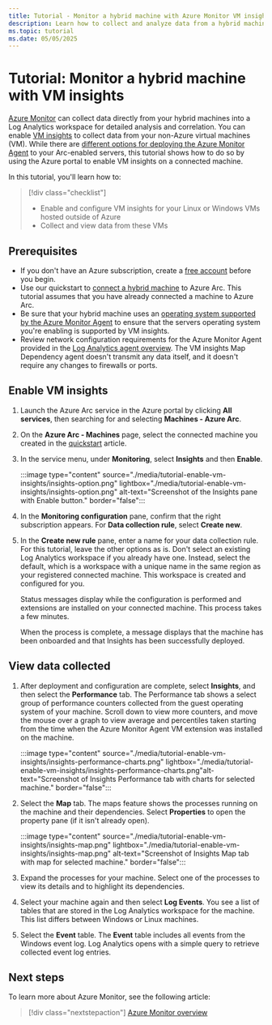 ```yaml
---
title: Tutorial - Monitor a hybrid machine with Azure Monitor VM insights
description: Learn how to collect and analyze data from a hybrid machine in Azure Monitor.
ms.topic: tutorial
ms.date: 05/05/2025
---
```


# Tutorial: Monitor a hybrid machine with VM insights

[Azure Monitor](/azure/azure-monitor/overview) can collect data directly from your hybrid machines into a Log Analytics workspace for detailed analysis and correlation. You can enable [VM insights](/azure/azure-monitor/vm/vminsights-overview) to collect data from your non-Azure virtual machines (VM). While there are [different options for deploying the Azure Monitor Agent](../azure-monitor-agent-deployment.md) to your Arc-enabled servers, this tutorial shows how to do so by using the Azure portal to enable VM insights on a connected machine.

In this tutorial, you'll learn how to:

> [!div class="checklist"]
> * Enable and configure VM insights for your Linux or Windows VMs hosted outside of Azure
> * Collect and view data from these VMs

## Prerequisites

* If you don't have an Azure subscription, create a [free account](https://azure.microsoft.com/free/?WT.mc_id=A261C142F) before you begin.
* Use our quickstart to [connect a hybrid machine](quick-enable-hybrid-vm.md) to Azure Arc. This tutorial assumes that you have already connected a machine to Azure Arc.
* Be sure that your hybrid machine uses an [operating system supported by the Azure Monitor Agent](/azure/azure-monitor/agents/azure-monitor-agent-supported-operating-systems) to ensure that the servers operating system you're enabling is supported by VM insights.
* Review network configuration requirements for the Azure Monitor Agent provided in the [Log Analytics agent overview](/agents/azure-monitor-agent-network-configuration). The VM insights Map Dependency agent doesn't transmit any data itself, and it doesn't require any changes to firewalls or ports.

## Enable VM insights

1. Launch the Azure Arc service in the Azure portal by clicking **All services**, then searching for and selecting **Machines - Azure Arc**.

1. On the **Azure Arc - Machines** page, select the connected machine you created in the [quickstart](quick-enable-hybrid-vm.md) article.

1. In the service menu, under **Monitoring**, select **Insights** and then **Enable**.

    :::image type="content" source="./media/tutorial-enable-vm-insights/insights-option.png" lightbox="./media/tutorial-enable-vm-insights/insights-option.png" alt-text="Screenshot of the Insights pane with Enable button." border="false":::

1. In the **Monitoring configuration** pane, confirm that the right subscription appears. For **Data collection rule**, select **Create new**.

1. In the **Create new rule** pane, enter a name for your data collection rule. For this tutorial, leave the other options as is. Don't select an existing Log Analytics workspace if you already have one. Instead, select the default, which is a workspace with a unique name in the same region as your registered connected machine. This workspace is created and configured for you.

    Status messages display while the configuration is performed and extensions are installed on your connected machine. This process takes a few minutes.

    When the process is complete, a message displays that the machine has been onboarded and that Insights has been successfully deployed.

## View data collected

1. After deployment and configuration are complete, select **Insights**, and then select the **Performance** tab. The Performance tab shows a select group of performance counters collected from the guest operating system of your machine. Scroll down to view more counters, and move the mouse over a graph to view average and percentiles taken starting from the time when the Azure Monitor Agent VM extension was installed on the machine.

    :::image type="content" source="./media/tutorial-enable-vm-insights/insights-performance-charts.png" lightbox="./media/tutorial-enable-vm-insights/insights-performance-charts.png"alt-text="Screenshot of Insights Performance tab with charts for selected machine." border="false":::

1. Select the **Map** tab. The maps feature shows the processes running on the machine and their dependencies. Select **Properties** to open the property pane (if it isn't already open).

    :::image type="content" source="./media/tutorial-enable-vm-insights/insights-map.png" lightbox="./media/tutorial-enable-vm-insights/insights-map.png" alt-text="Screenshot of Insights Map tab with map for selected machine." border="false":::

1. Expand the processes for your machine. Select one of the processes to view its details and to highlight its dependencies.

1. Select your machine again and then select **Log Events**. You see a list of tables that are stored in the Log Analytics workspace for the machine. This list differs between Windows or Linux machines.

1. Select the **Event** table. The **Event** table includes all events from the Windows event log. Log Analytics opens with a simple query to retrieve collected event log entries.

## Next steps

To learn more about Azure Monitor, see the following article:

> [!div class="nextstepaction"]
> [Azure Monitor overview](/azure/azure-monitor/overview)
